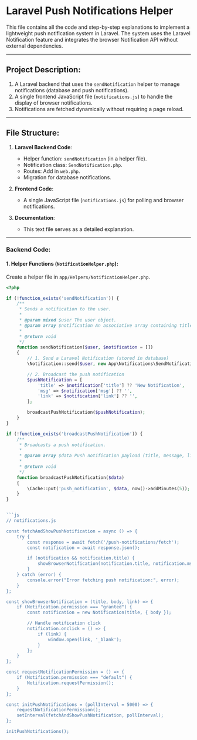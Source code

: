 # Laravel Push Notifications Helper

This file contains all the code and step-by-step explanations to implement a lightweight push notification system in Laravel. The system uses the Laravel Notification feature and integrates the browser Notification API without external dependencies.

---

## Project Description:
1. A Laravel backend that uses the `sendNotification` helper to manage notifications (database and push notifications).
2. A single frontend JavaScript file (`notifications.js`) to handle the display of browser notifications.
3. Notifications are fetched dynamically without requiring a page reload.

---

## File Structure:
1. **Laravel Backend Code**:
   - Helper function: `sendNotification` (in a helper file).
   - Notification class: `SendNotification.php`.
   - Routes: Add in `web.php`.
   - Migration for database notifications.

2. **Frontend Code**:
   - A single JavaScript file (`notifications.js`) for polling and browser notifications.

3. **Documentation**:
   - This text file serves as a detailed explanation.

---

### Backend Code:

#### 1. Helper Functions (`NotificationHelper.php`):
Create a helper file in `app/Helpers/NotificationHelper.php`.

```php
<?php

if (!function_exists('sendNotification')) {
    /**
     * Sends a notification to the user.
     * 
     * @param mixed $user The user object.
     * @param array $notification An associative array containing title, message, and link.
     * 
     * @return void
     */
    function sendNotification($user, $notification = [])
    {
        // 1. Send a Laravel Notification (stored in database)
        \Notification::send($user, new App\Notifications\SendNotification($notification));

        // 2. Broadcast the push notification
        $pushNotification = [
            'title' => $notification['title'] ?? 'New Notification',
            'msg' => $notification['msg'] ?? '',
            'link' => $notification['link'] ?? '',
        ];

        broadcastPushNotification($pushNotification);
    }
}

if (!function_exists('broadcastPushNotification')) {
    /**
     * Broadcasts a push notification.
     * 
     * @param array $data Push notification payload (title, message, link).
     * 
     * @return void
     */
    function broadcastPushNotification($data)
    {
        \Cache::put('push_notification', $data, now()->addMinutes(5));
    }
}


```js
// notifications.js

const fetchAndShowPushNotification = async () => {
    try {
        const response = await fetch('/push-notifications/fetch');
        const notification = await response.json();

        if (notification && notification.title) {
            showBrowserNotification(notification.title, notification.msg, notification.link);
        }
    } catch (error) {
        console.error("Error fetching push notification:", error);
    }
};

const showBrowserNotification = (title, body, link) => {
    if (Notification.permission === "granted") {
        const notification = new Notification(title, { body });

        // Handle notification click
        notification.onclick = () => {
            if (link) {
                window.open(link, '_blank');
            }
        };
    }
};

const requestNotificationPermission = () => {
    if (Notification.permission === "default") {
        Notification.requestPermission();
    }
};

const initPushNotifications = (pollInterval = 5000) => {
    requestNotificationPermission();
    setInterval(fetchAndShowPushNotification, pollInterval);
};

initPushNotifications();
